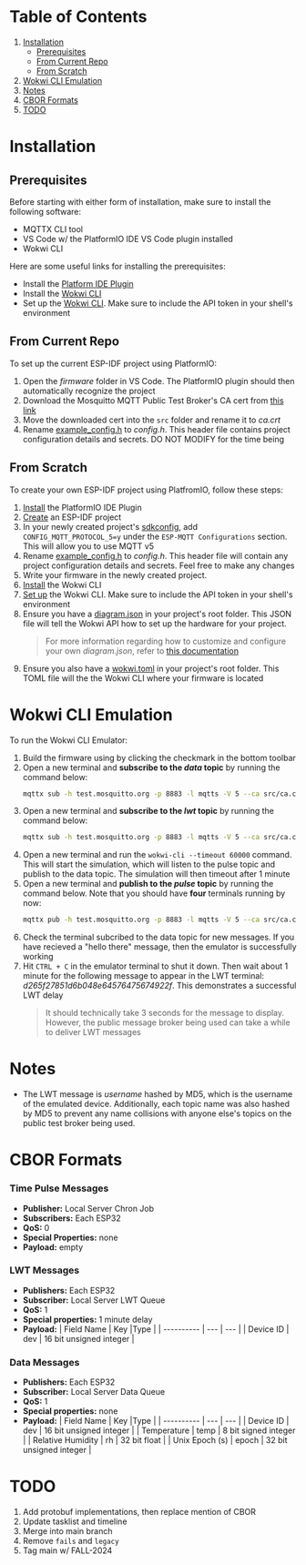 # Table of Contents
1. [Installation](#installation)
    - [Prerequisites](#prerequisites)
    - [From Current Repo](#from-current-repo)
    - [From Scratch](#from-scratch)
2. [Wokwi CLI Emulation](#wokwi-cli-emulation)
3. [Notes](#notes)
4. [CBOR Formats](#cbor-formats)
5. [TODO](#todo)

# Installation
## Prerequisites
Before starting with either form of installation, make sure to install the following software:
- MQTTX CLI tool
- VS Code w/ the PlatformIO IDE VS Code plugin installed
- Wokwi CLI

Here are some useful links for installing the prerequisites:
- Install the [Platform IDE Plugin](https://docs.platformio.org/en/latest/integration/ide/vscode.html#installation)
- Install the [Wokwi CLI](https://docs.wokwi.com/wokwi-ci/cli-installation)
- Set up the [Wokwi CLI](https://docs.wokwi.com/wokwi-ci/cli-usage). Make sure to include the API token in your shell's environment

## From Current Repo
To set up the current ESP-IDF project using PlatformIO:
1. Open the *firmware* folder in VS Code. The PlatformIO plugin should then automatically recognize the project
2. Download the Mosquitto MQTT Public Test Broker's CA cert from [this link](https://test.mosquitto.org/ssl/mosquitto.org.crt)
3. Move the downloaded cert into the `src` folder and rename it to *ca.crt*
4. Rename [example_config.h](./src/example_config.h) to *config.h*. This header file contains project configuration details and secrets. DO NOT MODIFY for the time being

## From Scratch
To create your own ESP-IDF project using PlatfromIO, follow these steps:
1. [Install](https://docs.platformio.org/en/latest/integration/ide/vscode.html#installation) the PlatformIO IDE Plugin
2. [Create](https://docs.platformio.org/en/latest/tutorials/espressif32/espidf_debugging_unit_testing_analysis.html#setting-up-the-project) an ESP-IDF project
3. In your newly created project's [sdkconfig](./sdkconfig.esp32dev), add `CONFIG_MQTT_PROTOCOL_5=y` under the `ESP-MQTT Configurations` section. This will allow you to use MQTT v5
4. Rename [example_config.h](./src/example_config.h) to *config.h*. This header file will contain any project configuration details and secrets. Feel free to make any changes
5. Write your firmware in the newly created project. 
6. [Install](https://docs.wokwi.com/wokwi-ci/cli-installation) the Wokwi CLI
7. [Set up](https://docs.wokwi.com/wokwi-ci/cli-usage) the Wokwi CLI. Make sure to include the API token in your shell's environment
8. Ensure you have a [diagram.json](./diagram.json) in your project's root folder. This JSON file will tell the Wokwi API how to set up the hardware for your project.
    > For more information regarding how to customize and configure your own *diagram.json*, refer to [this documentation](https://docs.wokwi.com/diagram-format)
9. Ensure you also have a [wokwi.toml](./wokwi.toml) in your project's root folder. This TOML file will the the Wokwi CLI where your firmware is located

# Wokwi CLI Emulation
To run the Wokwi CLI Emulator:
1. Build the firmware using by clicking the checkmark in the bottom toolbar
2. Open a new terminal and **subscribe to the *data* topic** by running the command below:
    ```bash 
    mqttx sub -h test.mosquitto.org -p 8883 -l mqtts -V 5 --ca src/ca.crt -t "6137cde4893c59f76f005a8123d8e8e6"
    ```
3. Open a new terminal and **subscribe to the *lwt* topic** by running the command below:
    ```bash 
    mqttx sub -h test.mosquitto.org -p 8883 -l mqtts -V 5 --ca src/ca.crt -t "7ae7ce7048de53dc01e9ecaef1be401e"
    ```
4. Open a new terminal and run the `wokwi-cli --timeout 60000` command. This will start the simulation, which will listen to the pulse topic and publish to the data topic. The simulation will then timeout after 1 minute
5. Open a new terminal and **publish to the *pulse* topic** by running the command below. Note that you should have **four** terminals running by now:
    ```bash 
    mqttx pub -h test.mosquitto.org -p 8883 -l mqtts -V 5 --ca src/ca.crt -t "5d4ff171536e1f3c63afcf6709574876" -m ""
    ```
6. Check the terminal subcribed to the data topic for new messages. If you have recieved a "hello there" message, then the emulator is successfully working
7. Hit `CTRL + C` in the emulator terminal to shut it down. Then wait about 1 minute for the following message to appear in the LWT terminal: *d265f27851d6b048e64576475674922f*. This demonstrates a successful LWT delay
    > It should technically take 3 seconds for the message to display. However, the public message broker being used can take a while to deliver LWT messages

# Notes
- The LWT message is *username* hashed by MD5, which is the username of the emulated device. Additionally, each topic name was also hashed by MD5 to prevent any name collisions with anyone else's topics on the public test broker being used.

# CBOR Formats
### Time Pulse Messages
- **Publisher:** Local Server Chron Job
- **Subscribers:** Each ESP32
- **QoS:** 0
- **Special Properties:** none
- **Payload:** empty

### LWT Messages
- **Publishers:** Each ESP32
- **Subscriber:** Local Server LWT Queue
- **QoS:** 1
- **Special properties:** 1 minute delay
- **Payload:**
    | Field Name | Key |Type | 
    | ---------- | --- | --- |
    | Device ID  | dev | 16 bit unsigned integer |

### Data Messages
- **Publishers:** Each ESP32
- **Subscriber:** Local Server Data Queue
- **QoS:** 1
- **Special properties:** none
- **Payload:**
    | Field Name | Key |Type | 
    | ---------- | --- | --- |
    | Device ID | dev | 16 bit unsigned integer |
    | Temperature | temp | 8 bit signed integer |
    | Relative Humidity | rh | 32 bit float |
    | Unix Epoch (s) | epoch | 32 bit unsigned integer |

# TODO
1. Add protobuf implementations, then replace mention of CBOR
2. Update tasklist and timeline
3. Merge into main branch
4. Remove `fails` and `legacy`
5. Tag main w/ FALL-2024
